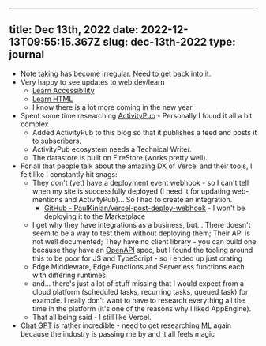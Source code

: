 
---
title: Dec 13th, 2022 
date: 2022-12-13T09:55:15.367Z
slug: dec-13th-2022
type: journal
---
* Note taking has become irregular. Need to get back into it.
* Very happy to see updates to web.dev/learn
  * [Learn Accessibility](https://web.dev/learn/accessibility/)
  * [Learn HTML](https://web.dev/learn/html)
  * I know there is a lot more coming in the new year.
* Spent some time researching [ActivityPub](../entry/activitypub) - Personally I found it all a bit complex
  * Added ActivityPub to this blog so that it publishes a feed and posts it to subscribers.
  * ActivityPub ecosystem needs a Technical Writer.
  * The datastore is built on FireStore (works pretty well).
* For all that people talk about the amazing DX of Vercel and their tools, I felt like I constantly hit snags:
  * They don't (yet) have a deployment event webhook - so I can't tell when my site is successfully deployed (I need it for updating web-mentions and ActivityPub)... So I had to create an integration.
    * [GitHub - PaulKinlan/vercel-post-deploy-webhook](https://github.com/PaulKinlan/vercel-post-deploy-webhook) - I won't be deploying it to the Marketplace
  * I get why they have integrations as a business, but... There doesn't seem to be a way to test them without deploying them; Their API is not well documented; They have no client library - you can build one because they have an [OpenAPI](../entry/openapi) spec, but I found the tooling around this to be poor for JS and TypeScript - so I ended up just crating
  * Edge Middleware, Edge Functions and Serverless functions each with differing runtimes.
  * and... there's just a lot of stuff missing that I would expect from a cloud platform (scheduled tasks, recurring tasks, queued task) for example. I really don't want to have to research everything all the time in the platform (it's one of the reasons why I liked AppEngine).
  * That all being said - I still like Vercel.
* [Chat GPT](../entry/chat-gpt) is rather incredible - need to get researching [ML](../entry/ml) again because the industry is passing me by and it all feels magic

